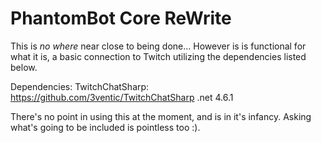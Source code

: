 # PhantomBot Core ReWrite

This is *no where* near close to being done...
However is is functional for what it is, a basic connection to Twitch utilizing the dependencies listed below.

Dependencies:
  TwitchChatSharp: https://github.com/3ventic/TwitchChatSharp
  .net 4.6.1
  
  
There's no point in using this at the moment, and is in it's infancy. Asking what's going to be included is pointless too :). 
